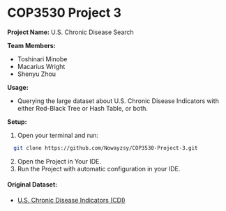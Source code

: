# COP3530 Project 3 

**Project Name:** U.S. Chronic Disease Search

**Team Members:**
  - Toshinari Minobe
  - Macarius Wright
  - Shenyu Zhou

**Usage:** 
  - Querying the large dataset about U.S. Chronic Disease Indicators with either Red-Black Tree or Hash Table, or both.

**Setup:**
  1. Open your terminal and run:
 ```bash
   git clone https://github.com/Nowayzsy/COP3530-Project-3.git
 ```
  2. Open the Project in Your IDE.
  3. Run the Project with automatic configuration in your IDE.


#### Original Dataset:
- [U.S. Chronic Disease Indicators (CDI)](https://catalog.data.gov/dataset/u-s-chronic-disease-indicators-cdi)
